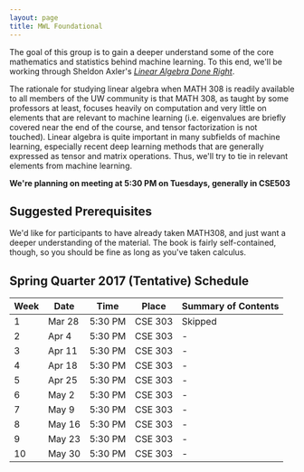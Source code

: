```yaml
---
layout: page
title: MWL Foundational
---
```


The goal of this group is to gain a deeper understand some of the core
mathematics and statistics behind machine learning. To this end, we'll be
working through Sheldon Axler's
[*Linear Algebra Done Right*](http://linear.axler.net/).

The rationale for studying linear algebra when MATH 308 is readily available 
to all members of the UW community is that MATH 308, as taught by some professors 
at least, focuses heavily on computation and very little on elements that are 
relevant to machine learning (i.e. eigenvalues are briefly covered near the end of 
the course, and tensor factorization is not touched). Linear algebra is quite 
important in many subfields of machine 
learning, especially recent deep learning methods that are generally expressed as 
tensor and matrix operations. Thus, we'll try to tie in relevant elements from machine 
learning.

**We're planning on meeting at 5:30 PM on Tuesdays, generally in CSE503**

## Suggested Prerequisites 
We'd like for participants to have already taken MATH308, and just want a deeper 
understanding of the material. The book is fairly self-contained, though, so
you should be fine as long as you've taken calculus.

## Spring Quarter 2017 (Tentative) Schedule

| Week | Date | Time | Place | Summary of Contents |
|------|------|------|-------|---------------------|
| 1 | Mar 28 | 5:30 PM | CSE 303 | Skipped |
| 2 | Apr 4 | 5:30 PM | CSE 303 | - |
| 3 | Apr 11 | 5:30 PM | CSE 303 | - |
| 4 | Apr 18 | 5:30 PM | CSE 303 | - |
| 5 | Apr 25 | 5:30 PM | CSE 303 | - |
| 6 | May 2 | 5:30 PM | CSE 303 | - |
| 7 | May 9 | 5:30 PM | CSE 303 | - |
| 8 | May 16 | 5:30 PM | CSE 303 | - |
| 9 | May 23 | 5:30 PM | CSE 303 | - |
| 10 | May 30 | 5:30 PM | CSE 303 | - |
